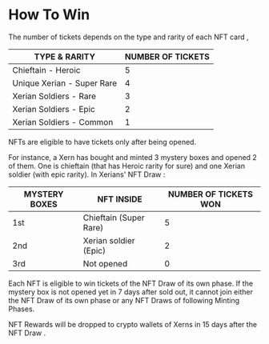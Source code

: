 # How To Win

The number of tickets depends on the type and rarity of each NFT card ,

| TYPE & RARITY              | NUMBER OF TICKETS |
| -------------------------- | ----------------- |
| Chieftain - Heroic         | 5                 |
| Unique Xerian - Super Rare | 4                 |
| Xerian Soldiers - Rare     | 3                 |
| Xerian Soldiers - Epic     | 2                 |
| Xerian Soldiers - Common   | 1                 |

NFTs are eligible to have tickets only after being opened.

For instance, a Xern has bought and minted 3 mystery boxes and opened 2 of them. One is chieftain (that has Heroic rarity for sure) and one Xerian soldier (with epic rarity). In Xerians' NFT Draw :

| MYSTERY BOXES | NFT INSIDE             | NUMBER OF TICKETS WON |
| ------------- | ---------------------- | --------------------- |
| 1st           | Chieftain (Super Rare) | 5                     |
| 2nd           | Xerian soldier (Epic)  | 2                     |
| 3rd           | Not opened             | 0                     |

&#x20;&#x20;

Each NFT is eligible to win tickets of the NFT Draw of its own phase. If the mystery box is not opened yet in 7 days after sold out, it cannot join either the NFT Draw of its own phase or any  NFT Draws of following Minting Phases.

NFT Rewards will be dropped to crypto wallets of Xerns in 15 days after the NFT Draw .
